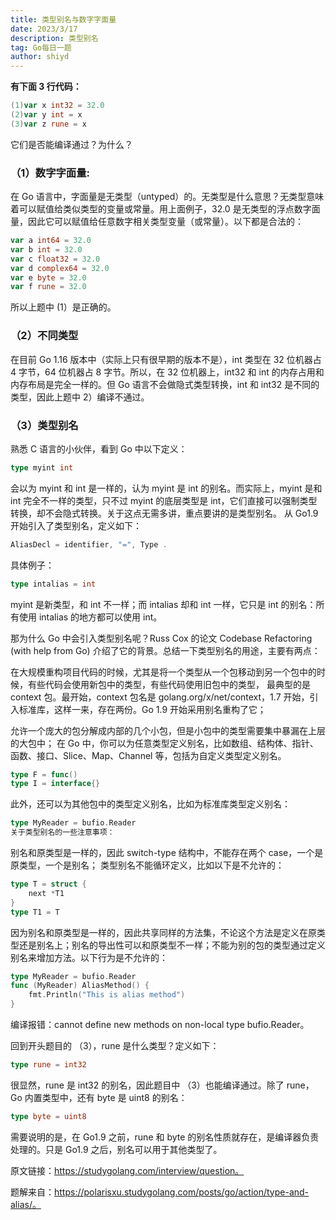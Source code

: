 ```yaml
---
title: 类型别名与数字字面量
date: 2023/3/17
description: 类型别名
tag: Go每日一题
author: shiyd
---
```


**有下面 3 行代码：**

```go
(1)var x int32 = 32.0
(2)var y int = x
(3)var z rune = x
```
它们是否能编译通过？为什么？

### （1）数字字面量:

在 Go 语言中，字面量是无类型（untyped）的。无类型是什么意思？无类型意味着可以赋值给类似类型的变量或常量。用上面例子，32.0 是无类型的浮点数字面量，因此它可以赋值给任意数字相关类型变量（或常量）。以下都是合法的：

```go
var a int64 = 32.0
var b int = 32.0
var c float32 = 32.0
var d complex64 = 32.0
var e byte = 32.0
var f rune = 32.0
```
所以上题中 (1）是正确的。

### （2）不同类型


在目前 Go 1.16 版本中（实际上只有很早期的版本不是），int 类型在 32 位机器占 4 字节，64 位机器占 8 字节。所以，在 32 位机器上，int32 和 int 的内存占用和内存布局是完全一样的。但 Go 语言不会做隐式类型转换，int 和 int32 是不同的类型，因此上题中 2）编译不通过。

### （3）类型别名

熟悉 C 语言的小伙伴，看到 Go 中以下定义：
```go
type myint int
```
会以为 myint 和 int 是一样的，认为 myint 是 int 的别名。而实际上，myint 是和 int 完全不一样的类型，只不过 myint 的底层类型是 int，它们直接可以强制类型转换，却不会隐式转换。关于这点无需多讲，重点要讲的是类型别名。
从 Go1.9 开始引入了类型别名，定义如下：

```go
AliasDecl = identifier, "=", Type .
```
具体例子：

```go
type intalias = int
```
myint 是新类型，和 int 不一样；而 intalias 却和 int 一样，它只是 int 的别名：所有使用 intalias 的地方都可以使用 int。

那为什么 Go 中会引入类型别名呢？Russ Cox 的论文 Codebase Refactoring (with help from Go) 介绍了它的背景。总结一下类型别名的用途，主要有两点：

在大规模重构项目代码的时候，尤其是将一个类型从一个包移动到另一个包中的时候，有些代码会使用新包中的类型，有些代码使用旧包中的类型， 最典型的是 context 包。最开始，context 包名是 golang.org/x/net/context，1.7 开始，引入标准库，这样一来，存在两份。Go 1.9 开始采用别名重构了它；

允许一个庞大的包分解成内部的几个小包，但是小包中的类型需要集中暴漏在上层的大包中；
在 Go 中，你可以为任意类型定义别名，比如数组、结构体、指针、函数、接口、Slice、Map、Channel 等，包括为自定义类型定义别名。

```go
type F = func()
type I = interface{}
```
此外，还可以为其他包中的类型定义别名，比如为标准库类型定义别名：
```go
type MyReader = bufio.Reader
关于类型别名的一些注意事项：
```
别名和原类型是一样的，因此 switch-type 结构中，不能存在两个 case，一个是原类型，一个是别名；
类型别名不能循环定义，比如以下是不允许的：
```go
type T = struct {
	next *T1
}
type T1 = T
```
因为别名和原类型是一样的，因此共享同样的方法集，不论这个方法是定义在原类型还是别名上；别名的导出性可以和原类型不一样；不能为别的包的类型通过定义别名来增加方法。以下行为是不允许的：
```go
type MyReader = bufio.Reader
func (MyReader) AliasMethod() {
	fmt.Println("This is alias method")
}
```
编译报错：cannot define new methods on non-local type bufio.Reader。

回到开头题目的 （3），rune 是什么类型？定义如下：
```go
type rune = int32
```
很显然，rune 是 int32 的别名，因此题目中 （3）也能编译通过。除了 rune，Go 内置类型中，还有 byte 是 uint8 的别名：
```go
type byte = uint8
```
需要说明的是，在 Go1.9 之前，rune 和 byte 的别名性质就存在，是编译器负责处理的。只是 Go1.9 之后，别名可以用于其他类型了。

原文链接：https://studygolang.com/interview/question。

题解来自：https://polarisxu.studygolang.com/posts/go/action/type-and-alias/。
